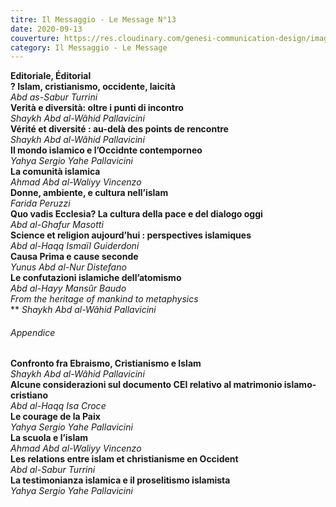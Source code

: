 ```yaml
---
titre: Il Messaggio - Le Message N°13
date: 2020-09-13
couverture: https://res.cloudinary.com/genesi-communication-design/image/upload/v1604656266/ihei/couvertures/publications-12_pnncaa.jpg
category: Il Messaggio - Le Message
---
```

**Editoriale, Éditorial</br>
? Islam, cristianismo, occidente, laicità</br>**
*Abd as-Sabur Turrini*</br>
**Verità e diversità: oltre i punti di incontro</br>**
*Shaykh Abd al-Wâhid Pallavicini*</br>
**Vérité et diversité&nbsp;: au-delà des points de rencontre</br>**
*Shaykh Abd al-Wâhid Pallavicini*</br>
**Il mondo islamico e l’Occidnte contemporneo</br>**
*Yahya Sergio Yahe Pallavicini*</br>
**La comunità islamica</br>**
*Ahmad Abd al-Waliyy Vincenzo*</br>
**Donne, ambiente, e cultura nell’islam</br>**
*Farida Peruzzi*</br>
**Quo vadis Ecclesia? La cultura della pace e del dialogo oggi</br>**
*Abd al-Ghafur Masotti*</br>
**Science et religion aujourd’hui&nbsp;: perspectives islamiques</br>**
*Abd al-Haqq Ismaïl Guiderdoni*</br>
**Causa Prima e cause seconde</br>**
*Yunus Abd al-Nur Distefano*</br>
**Le confutazioni islamiche dell’atomismo</br>**
*Abd al-Hayy Mansûr Baudo*</br>
**From the heritage of mankind to metaphysics*</br>***
*Shaykh Abd al-Wâhid Pallavicini</br>*

###### Appendice</br>

**Confronto fra Ebraismo, Cristianismo e Islam**</br>
*Shaykh Abd al-Wâhid Pallavicini*</br>
**Alcune considerazioni sul documento CEI relativo al matrimonio islamo-cristiano**</br>
*Abd al-Haqq Isa Croce*</br>
**Le courage de la Paix**</br>
*Yahya Sergio Yahe Pallavicini*</br>
**La scuola e l’islam**</br>
*Ahmad Abd al-Waliyy Vincenzo*</br>
**Les relations entre islam et christianisme en Occident**</br>
*Abd al-Sabur Turrini*</br>
**La testimonianza islamica e il proselitismo islamista**</br>
*Yahya Sergio Yahe Pallavicini*</br>